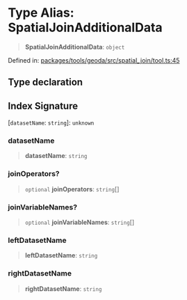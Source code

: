 # Type Alias: SpatialJoinAdditionalData

> **SpatialJoinAdditionalData**: `object`

Defined in: [packages/tools/geoda/src/spatial\_join/tool.ts:45](https://github.com/GeoDaCenter/openassistant/blob/0f7bf760e453a1735df9463dc799b04ee2f630fd/packages/tools/geoda/src/spatial_join/tool.ts#L45)

## Type declaration

## Index Signature

\[`datasetName`: `string`\]: `unknown`

### datasetName

> **datasetName**: `string`

### joinOperators?

> `optional` **joinOperators**: `string`[]

### joinVariableNames?

> `optional` **joinVariableNames**: `string`[]

### leftDatasetName

> **leftDatasetName**: `string`

### rightDatasetName

> **rightDatasetName**: `string`
